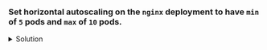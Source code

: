 ### Set horizontal autoscaling on the `nginx` deployment to have `min` of `5` pods and `max` of `10` pods.

<details><summary>Solution</summary>
<p>

```bash
#update the replicas
k autoscale deploy nginx --min=5 --max=10

# check the horizontal auto scaler
k get hpa nginx
```

</p>
</details>
